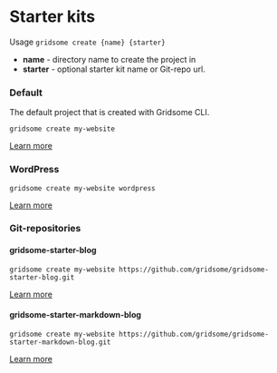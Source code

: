 # Starter kits

Usage `gridsome create {name} {starter}`

- **name** - directory name to create the project in
- **starter** - optional starter kit name or Git-repo url.

### Default
The default project that is created with Gridsome CLI.

`gridsome create my-website`

[Learn more](https://github.com/gridsome/gridsome-starter-default)


### WordPress
`gridsome create my-website wordpress`

[Learn more](https://github.com/gridsome/gridsome-starter-wordpress)


### Git-repositories

#### gridsome-starter-blog
`gridsome create my-website https://github.com/gridsome/gridsome-starter-blog.git`

[Learn more](https://github.com/gridsome/gridsome-starter-blog)

#### gridsome-starter-markdown-blog
`gridsome create my-website https://github.com/gridsome/gridsome-starter-markdown-blog.git`

[Learn more](https://github.com/gridsome/gridsome-starter-markdown-blog)
